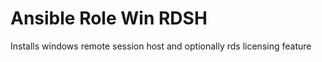 Ansible Role Win RDSH
=========

Installs windows remote session host and optionally rds licensing feature
